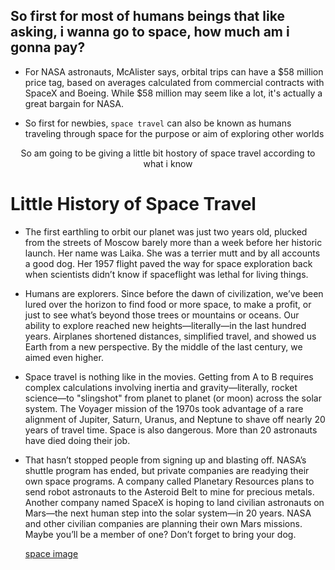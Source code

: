 
  ## So first for most of humans beings that like asking, i wanna go to space, how much am i gonna pay?
  
 -  For NASA astronauts, McAlister says, orbital trips can have a $58 million price tag, based on averages calculated from commercial contracts with SpaceX and Boeing. While $58 million may seem like a lot, it's actually a great bargain for NASA.

 -  So first for newbies, ``space travel`` can also be known as humans traveling through space for the purpose or aim of exploring other worlds

   <div align="center"> So am going to be giving a little bit hostory of space travel according to what i know </div>
   
   # Little History of Space Travel 
   
 - The first earthling to orbit our planet was just two years old, plucked from the streets of Moscow barely more than a week before her historic launch. Her name was Laika. She was a terrier mutt and by all accounts a good dog. Her 1957 flight paved the way for space exploration back when scientists didn’t know if spaceflight was lethal for living things.

- Humans are explorers. Since before the dawn of civilization, we’ve been lured over the horizon to find food or more space, to make a profit, or just to see what’s beyond those trees or mountains or oceans. Our ability to explore reached new heights—literally—in the last hundred years. Airplanes shortened distances, simplified travel, and showed us Earth from a new perspective. By the middle of the last century, we aimed even higher.

- Space travel is nothing like in the movies. Getting from A to B requires complex calculations involving inertia and gravity—literally, rocket science—to "slingshot" from planet to planet (or moon) across the solar system. The Voyager mission of the 1970s took advantage of a rare alignment of Jupiter, Saturn, Uranus, and Neptune to shave off nearly 20 years of travel time. Space is also dangerous. More than 20 astronauts have died doing their job.

- That hasn’t stopped people from signing up and blasting off. NASA’s shuttle program has ended, but private companies are readying their own space programs. A company called Planetary Resources plans to send robot astronauts to the Asteroid Belt to mine for precious metals. Another company named SpaceX is hoping to land civilian astronauts on Mars—the next human step into the solar system—in 20 years. NASA and other civilian companies are planning their own Mars missions. Maybe you’ll be a member of one? Don’t forget to bring your dog.


  [space image](https://www.google.com/url?sa=i&url=https%3A%2F%2Fwww.nasa.gov%2Fpress-release%2Fnasa-television-to-air-space-station-cargo-ship-launch-docking-1&psig=AOvVaw0A9JmjBWqGht68VfQGtBj5&ust=1642515240477000&source=images&cd=vfe&ved=0CAsQjRxqFwoTCICUmeL8uPUCFQAAAAAdAAAAABAD)
